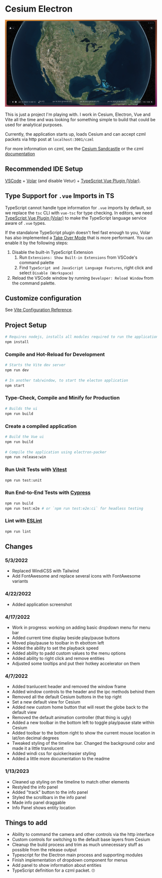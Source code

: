 # Cesium Electron

![Cesium Electron!](./screenshot.png "Cesium Electron")

This is just a project I'm playing with. I work in Cesium, Electron, Vue and Vite all the time and was looking for something simple to build that could be used for analytical purposes.

Currently, the application starts up, loads Cesium and can accept czml packets via http post at `localhost:3001/czml`

For more information on czml, see the [Cesium Sandcastle](https://sandcastle.cesium.com/) or the czml [documentation](https://github.com/AnalyticalGraphicsInc/czml-writer/wiki/CZML-Guide)

## Recommended IDE Setup

[VSCode](https://code.visualstudio.com/) + [Volar](https://marketplace.visualstudio.com/items?itemName=johnsoncodehk.volar) (and disable Vetur) + [TypeScript Vue Plugin (Volar)](https://marketplace.visualstudio.com/items?itemName=johnsoncodehk.vscode-typescript-vue-plugin).

## Type Support for `.vue` Imports in TS

TypeScript cannot handle type information for `.vue` imports by default, so we replace the `tsc` CLI with `vue-tsc` for type checking. In editors, we need [TypeScript Vue Plugin (Volar)](https://marketplace.visualstudio.com/items?itemName=johnsoncodehk.vscode-typescript-vue-plugin) to make the TypeScript language service aware of `.vue` types.

If the standalone TypeScript plugin doesn't feel fast enough to you, Volar has also implemented a [Take Over Mode](https://github.com/johnsoncodehk/volar/discussions/471#discussioncomment-1361669) that is more performant. You can enable it by the following steps:

1. Disable the built-in TypeScript Extension
   1. Run `Extensions: Show Built-in Extensions` from VSCode's command palette
   2. Find `TypeScript and JavaScript Language Features`, right click and select `Disable (Workspace)`
2. Reload the VSCode window by running `Developer: Reload Window` from the command palette.

## Customize configuration

See [Vite Configuration Reference](https://vitejs.dev/config/).

## Project Setup

```sh
# Requires nodejs, installs all modules required to run the application
npm install
```

### Compile and Hot-Reload for Development

```sh
# Starts the Vite dev server
npm run dev

# In another tab/window, to start the electon application
npm start
```

### Type-Check, Compile and Minify for Production

```sh
# Builds the ui
npm run build
```

### Create a compiled application

```sh
# Build the Vue ui
npm run build

# Compile the application using electron-packer
npm run release:win
```

### Run Unit Tests with [Vitest](https://vitest.dev/)

```sh
npm run test:unit
```

### Run End-to-End Tests with [Cypress](https://www.cypress.io/)

```sh
npm run build
npm run test:e2e # or `npm run test:e2e:ci` for headless testing
```

### Lint with [ESLint](https://eslint.org/)

```sh
npm run lint
```

## Changes

### 5/3/2022

- Replaced WindiCSS with Tailwind
- Add FontAwesome and replace several icons with FontAwesome variants

### 4/22/2022

- Added application screenshot

### 4/17/2022

- Work in progress: working on adding basic dropdown menu for menu bar
- Added current time display beside play/pause buttons
- Moved play/pause to toolbar in th ebottom left
- Added the ability to set the playback speed
- Added ability to padd custom values to the menu options
- Added ability to right click and remove entities
- Adjusted some tooltips and put their hotkey accelerator on them

### 4/7/2022

- Added tranlucent header and removed the window frame
- Added window controls to the header and the ipc methods behind them
- Removed all the default Cesium buttons in the top right
- Set a new default view for Cesium
- Added new custom home button that will reset the globe back to the default view
- Removed the default animation controller (that thing is ugly)
- Added a new toolbar in the bottom left to toggle play/pause state within Cesium
- Added toolbar to the bottom right to show the current mouse location in lat/lon decimal degrees
- Tweaked styling of the timeline bar. Changed the background color and made it a little translucent
- Added windi css for quicker/easier styling
- Added a little more documentation to the readme

### 1/13/2023

- Cleaned up styling on the timeline to match other elements
- Restyled the info panel
- Added "track" button to the info panel
- Styled the scrollbars in the info panel
- Made info panel draggable
- Info Panel shows entity location

## Things to add

- Ability to command the camera and other controls via the http interface
- Custom controls for switching to the default base layers from Cesium
- Cleanup the build process and trim as much unnecessary stuff as possible from the release output
- Typescript for the Electron main process and supporting modules
- Finish implementation of dropdown component for menus
- Add panel to show information about entities
- TypeScript definition for a czml packet. 🙄
